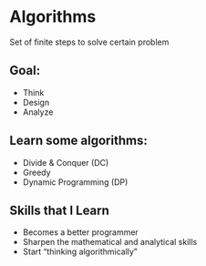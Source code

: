 # Algorithms
Set of finite steps to solve certain problem

## Goal:
 - Think
 - Design
 - Analyze

## Learn some algorithms:
 - Divide & Conquer (DC)
 - Greedy
 - Dynamic Programming (DP)

## Skills that I Learn
- Becomes a better programmer
- Sharpen the mathematical and analytical skills
- Start “thinking algorithmically”

   

